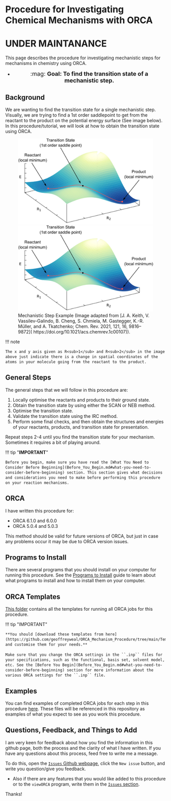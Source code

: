 # Procedure for Investigating Chemical Mechanisms with ORCA

# UNDER MAINTANANCE

This page describes the procedure for investigating mechanistic steps for mechanisms in chemistry using ORCA.

<div class="grid cards" markdown>

- <p align="center"> <font size="+1"> :mag: <b>Goal: To find the transition state of a mechanistic step.</b> </font> </p>

</div>

## Background

We are wanting to find the transition state for a single mechanistic step. Visually, we are trying to find a 1st order saddlepoint to get from the reactant to the product on the potential energy surface (See image below). In this procedure/tutorial, we will look at how to obtain the transition state using ORCA.

<figure markdown="span">
    <img src="Figures/Potential_Energy_Surface/Mechanistic_Step_on_PES.png?raw=true#only-light" alt="Mechanistic step on Potential Energy Surface" width="750"/>
    <img src="Figures/Potential_Energy_Surface/Mechanistic_Step_on_PES.png?raw=true#only-dark"  alt="Mechanistic step on Potential Energy Surface" width="750"/>
    <figcaption>Mechanistic Step Example (Image adapted from [J. A. Keith, V. Vassilev-Galindo, B. Cheng, S. Chmiela, M. Gastegger, K.-R. Müller, and A. Tkatchenko; Chem. Rev. 2021, 121, 16, 9816–9872]( https://doi.org/10.1021/acs.chemrev.1c00107)).</figcaption>
</figure>

!!! note
    
    The x and y axis given as R<sub>1</sub> and R<sub>2</sub> in the image above just indicate there is a change in spatial coordinates of the atoms in your molecule going from the reactant to the product. 


## General Steps

The general steps that we will follow in this procedure are:

1. Locally optimise the reactants and products to their ground state.
2. Obtain the transition state by using either the SCAN or NEB method.
3. Optimise the transition state.
4. Validate the transition state using the IRC method. 
5. Perform some final checks, and then obtain the structures and energies of your reactants, products, and transition state for presentation. 

Repeat steps 2-4 until you find the transition state for your mechanism. Sometimes it requires a bit of playing around. 

!!! tip "**IMPORTANT**"

	Before you begin, make sure you have read the [What You Need to Consider Before Beginning](Before_You_Begin.md#what-you-need-to-consider-before-beginning) section. This section gives what decisions and considerations you need to make before performing this procedure on your reaction mechanisms. 

## ORCA

I have written this procedure for: 

* ORCA 6.1.0 and 6.0.0
* ORCA 5.0.4 and 5.0.3

This method should be valid for future versions of ORCA, but just in case any problems occur it may be due to ORCA version issues. 


## Programs to Install

There are several programs that you should install on your computer for running this procedure. See the [Programs to Install](Programs_to_Install.md) guide to learn about what programs to install and how to install them on your computer.


## ORCA Templates 

[This folder](https://github.com/geoffreyweal/ORCA_Mechanism_Procedure/tree/main/Templates) contains all the templates for running all ORCA jobs for this procedure. 

!!! tip "IMPORTANT"

	**You should [download these templates from here](https://github.com/geoffreyweal/ORCA_Mechanism_Procedure/tree/main/Templates) and customise them for your needs.**

	Make sure that you change the ORCA settings in the ``.inp`` files for your specifications, such as the functional, basis set, solvent model, etc. See the [Before You Begin](Before_You_Begin.md#what-you-need-to-consider-before-beginning) section for more information about the various ORCA settings for the ``.inp`` file.


## Examples

You can find examples of completed ORCA jobs for each step in this procedure [here](https://github.com/geoffreyweal/ORCA_Mechanism_Procedure/tree/main/Examples). These files will be referenced in this repository as examples of what you expect to see as you work this procedure.


## Questions, Feedback, and Things to Add

I am very keen for feedback about how you find the information in this github page, both the process and the clarity of what I have written. If you have any questions about this process, feed free to write me a message.

To do this, open the [``Issues`` Github webpage](https://github.com/geoffreyweal/ORCA_Mechanism_Procedure/issues), click the ``New issue`` button, and write you question/give you feedback. 

* Also if there are any features that you would like added to this procedure or to the ``viewORCA`` program, write them in the [``Issues`` section](https://github.com/geoffreyweal/ORCA_Mechanism_Procedure/issues).

Thanks!

